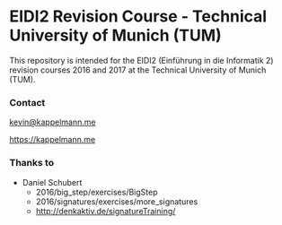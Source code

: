 # EIDI2 Revision Course - Technical University of Munich (TUM)
This repository is intended for the EIDI2 (Einführung in die Informatik 2) revision courses 2016 and 2017 at the Technical University of Munich (TUM).

### Contact
kevin@kappelmann.me

https://kappelmann.me

### Thanks to 
* Daniel Schubert
  * 2016/big_step/exercises/BigStep
  * 2016/signatures/exercises/more_signatures
  * http://denkaktiv.de/signatureTraining/
